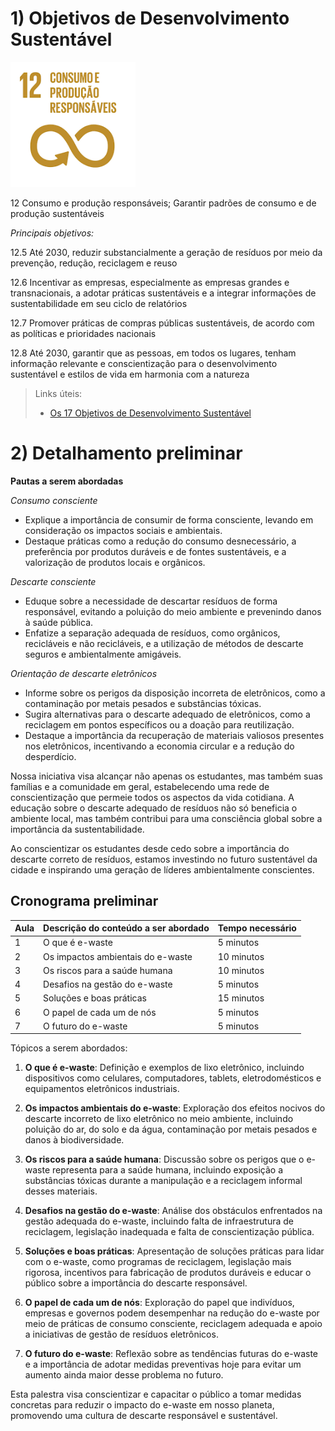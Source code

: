 # 1) Objetivos de Desenvolvimento Sustentável

<img src="https://github.com/ICEI-PUC-Minas-PPC-CC/ppc-cc-2024-1-ment2-manha-ecoteam/blob/main/docs/img/ods12.png" width="200" height="200"/>

12 Consumo e produção responsáveis; Garantir padrões de consumo e de produção sustentáveis

*Principais objetivos:*

12.5 Até 2030, reduzir substancialmente a geração de resíduos por meio da prevenção, redução, reciclagem e reuso

12.6 Incentivar as empresas, especialmente as empresas grandes e transnacionais, a adotar práticas sustentáveis e a integrar informações de sustentabilidade em seu ciclo de relatórios

12.7 Promover práticas de compras públicas sustentáveis, de acordo com as políticas e prioridades nacionais

12.8 Até 2030, garantir que as pessoas, em todos os lugares, tenham informação relevante e conscientização para o desenvolvimento sustentável e estilos de vida em harmonia com a natureza

> Links úteis:
> - [Os 17 Objetivos de Desenvolvimento Sustentável](https://brasil.un.org/pt-br/sdgs)

# 2) Detalhamento preliminar

**Pautas a serem abordadas**

*Consumo consciente*
- Explique a importância de consumir de forma consciente, levando em consideração os impactos sociais e ambientais.
- Destaque práticas como a redução do consumo desnecessário, a preferência por produtos duráveis e de fontes sustentáveis, e a valorização de produtos locais e orgânicos.

*Descarte consciente*
- Eduque sobre a necessidade de descartar resíduos de forma responsável, evitando a poluição do meio ambiente e prevenindo danos à saúde pública.
- Enfatize a separação adequada de resíduos, como orgânicos, recicláveis e não recicláveis, e a utilização de métodos de descarte seguros e ambientalmente amigáveis.

*Orientação de descarte eletrônicos*
- Informe sobre os perigos da disposição incorreta de eletrônicos, como a contaminação por metais pesados e substâncias tóxicas.
- Sugira alternativas para o descarte adequado de eletrônicos, como a reciclagem em pontos específicos ou a doação para reutilização.
- Destaque a importância da recuperação de materiais valiosos presentes nos eletrônicos, incentivando a economia circular e a redução do desperdício.

Nossa iniciativa visa alcançar não apenas os estudantes, mas também suas famílias e a comunidade em geral, estabelecendo uma rede de conscientização que permeie todos os aspectos da vida cotidiana. A educação sobre o descarte adequado de resíduos não só beneficia o ambiente local, mas também contribui para uma consciência global sobre a importância da sustentabilidade.

Ao conscientizar os estudantes desde cedo sobre a importância do descarte correto de resíduos, estamos investindo no futuro sustentável da cidade e inspirando uma geração de líderes ambientalmente conscientes.

## Cronograma preliminar

|Aula   | Descrição do conteúdo a ser abordado  | Tempo necessário |
|------|-----------------------------------------|----|
|1| O que é e-waste | 5 minutos | 
|2| Os impactos ambientais do e-waste | 10 minutos |
|3| Os riscos para a saúde humana | 10 minutos | 
|4| Desafios na gestão do e-waste  | 5 minutos |
|5| Soluções e boas práticas | 15 minutos | 
|6| O papel de cada um de nós | 5 minutos |
|7| O futuro do e-waste | 5 minutos | 


Tópicos a serem abordados:
1. **O que é e-waste**: Definição e exemplos de lixo eletrônico, incluindo dispositivos como celulares, computadores, tablets, eletrodomésticos e equipamentos eletrônicos industriais.

2. **Os impactos ambientais do e-waste**: Exploração dos efeitos nocivos do descarte incorreto de lixo eletrônico no meio ambiente, incluindo poluição do ar, do solo e da água, contaminação por metais pesados e danos à biodiversidade.

3. **Os riscos para a saúde humana**: Discussão sobre os perigos que o e-waste representa para a saúde humana, incluindo exposição a substâncias tóxicas durante a manipulação e a reciclagem informal desses materiais.

4. **Desafios na gestão do e-waste**: Análise dos obstáculos enfrentados na gestão adequada do e-waste, incluindo falta de infraestrutura de reciclagem, legislação inadequada e falta de conscientização pública.

5. **Soluções e boas práticas**: Apresentação de soluções práticas para lidar com o e-waste, como programas de reciclagem, legislação mais rigorosa, incentivos para fabricação de produtos duráveis e educar o público sobre a importância do descarte responsável.

6. **O papel de cada um de nós**: Exploração do papel que indivíduos, empresas e governos podem desempenhar na redução do e-waste por meio de práticas de consumo consciente, reciclagem adequada e apoio a iniciativas de gestão de resíduos eletrônicos.

7. **O futuro do e-waste**: Reflexão sobre as tendências futuras do e-waste e a importância de adotar medidas preventivas hoje para evitar um aumento ainda maior desse problema no futuro.

Esta palestra visa conscientizar e capacitar o público a tomar medidas concretas para reduzir o impacto do e-waste em nosso planeta, promovendo uma cultura de descarte responsável e sustentável.
